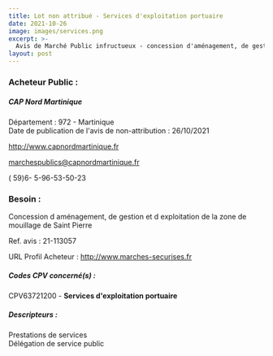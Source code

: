 ```yaml
---
title: Lot non attribué - Services d'exploitation portuaire
date: 2021-10-26
image: images/services.png
excerpt: >-
  Avis de Marché Public infructueux - concession d'aménagement, de gestion et d'exploitation de la zone de mouillage de saint pierre
layout: post
---
```


### Acheteur Public :
##### CAP Nord Martinique
Département : 972 - Martinique<br/>
Date de publication de l'avis de non-attribution : 26/10/2021


http://www.capnordmartinique.fr

marchespublics@capnordmartinique.fr

( 59)6- 5-96-53-50-23
### Besoin :

Concession d aménagement, de gestion et d exploitation de la zone de mouillage de Saint Pierre

Ref. avis : 21-113057

URL Profil Acheteur : http://www.marches-securises.fr

##### Codes CPV concerné(s) :
CPV63721200 - **Services d'exploitation portuaire** <br/>

##### Descripteurs :
Prestations de services <br/>
Délégation de service public <br/>
